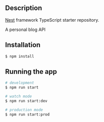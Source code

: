 ## Description

[Nest](https://github.com/nestjs/nest) framework TypeScript starter repository.

A personal blog API

## Installation

```bash
$ npm install
```

## Running the app

```bash
# development
$ npm run start

# watch mode
$ npm run start:dev

# production mode
$ npm run start:prod
```
